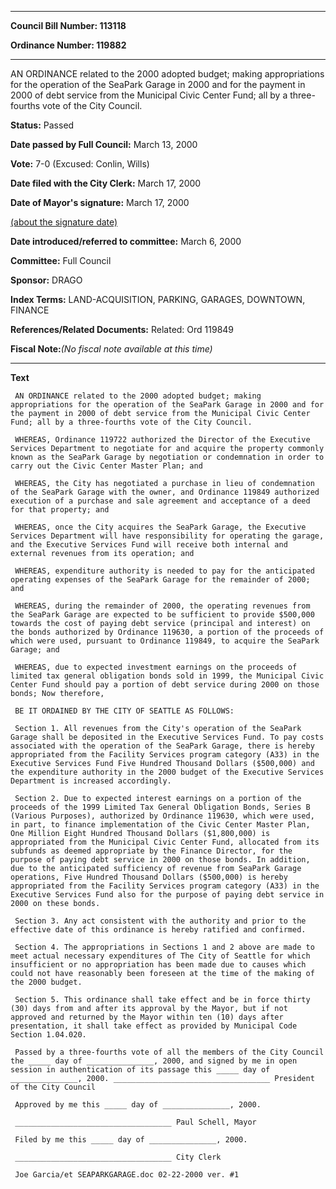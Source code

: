 

********

**Council Bill Number: 113118**
   
**Ordinance Number: 119882**
********

 AN ORDINANCE related to the 2000 adopted budget; making appropriations for the operation of the SeaPark Garage in 2000 and for the payment in 2000 of debt service from the Municipal Civic Center Fund; all by a three-fourths vote of the City Council.

**Status:** Passed
   
**Date passed by Full Council:** March 13, 2000
   
**Vote:** 7-0 (Excused: Conlin, Wills)
   
**Date filed with the City Clerk:** March 17, 2000
   
**Date of Mayor's signature:** March 17, 2000
   
[(about the signature date)](/~public/approvaldate.htm)
   
   
   
**Date introduced/referred to committee:** March 6, 2000
   
**Committee:** Full Council
   
**Sponsor:** DRAGO
   
   
**Index Terms:** LAND-ACQUISITION, PARKING, GARAGES, DOWNTOWN, FINANCE

**References/Related Documents:** Related: Ord 119849

**Fiscal Note:**_(No fiscal note available at this time)_

********

**Text**
   
```
 AN ORDINANCE related to the 2000 adopted budget; making appropriations for the operation of the SeaPark Garage in 2000 and for the payment in 2000 of debt service from the Municipal Civic Center Fund; all by a three-fourths vote of the City Council.

 WHEREAS, Ordinance 119722 authorized the Director of the Executive Services Department to negotiate for and acquire the property commonly known as the SeaPark Garage by negotiation or condemnation in order to carry out the Civic Center Master Plan; and

 WHEREAS, the City has negotiated a purchase in lieu of condemnation of the SeaPark Garage with the owner, and Ordinance 119849 authorized execution of a purchase and sale agreement and acceptance of a deed for that property; and

 WHEREAS, once the City acquires the SeaPark Garage, the Executive Services Department will have responsibility for operating the garage, and the Executive Services Fund will receive both internal and external revenues from its operation; and

 WHEREAS, expenditure authority is needed to pay for the anticipated operating expenses of the SeaPark Garage for the remainder of 2000; and

 WHEREAS, during the remainder of 2000, the operating revenues from the SeaPark Garage are expected to be sufficient to provide $500,000 towards the cost of paying debt service (principal and interest) on the bonds authorized by Ordinance 119630, a portion of the proceeds of which were used, pursuant to Ordinance 119849, to acquire the SeaPark Garage; and

 WHEREAS, due to expected investment earnings on the proceeds of limited tax general obligation bonds sold in 1999, the Municipal Civic Center Fund should pay a portion of debt service during 2000 on those bonds; Now therefore,

 BE IT ORDAINED BY THE CITY OF SEATTLE AS FOLLOWS:

 Section 1. All revenues from the City's operation of the SeaPark Garage shall be deposited in the Executive Services Fund. To pay costs associated with the operation of the SeaPark Garage, there is hereby appropriated from the Facility Services program category (A33) in the Executive Services Fund Five Hundred Thousand Dollars ($500,000) and the expenditure authority in the 2000 budget of the Executive Services Department is increased accordingly.

 Section 2. Due to expected interest earnings on a portion of the proceeds of the 1999 Limited Tax General Obligation Bonds, Series B (Various Purposes), authorized by Ordinance 119630, which were used, in part, to finance implementation of the Civic Center Master Plan, One Million Eight Hundred Thousand Dollars ($1,800,000) is appropriated from the Municipal Civic Center Fund, allocated from its subfunds as deemed appropriate by the Finance Director, for the purpose of paying debt service in 2000 on those bonds. In addition, due to the anticipated sufficiency of revenue from SeaPark Garage operations, Five Hundred Thousand Dollars ($500,000) is hereby appropriated from the Facility Services program category (A33) in the Executive Services Fund also for the purpose of paying debt service in 2000 on these bonds.

 Section 3. Any act consistent with the authority and prior to the effective date of this ordinance is hereby ratified and confirmed.

 Section 4. The appropriations in Sections 1 and 2 above are made to meet actual necessary expenditures of The City of Seattle for which insufficient or no appropriation has been made due to causes which could not have reasonably been foreseen at the time of the making of the 2000 budget.

 Section 5. This ordinance shall take effect and be in force thirty (30) days from and after its approval by the Mayor, but if not approved and returned by the Mayor within ten (10) days after presentation, it shall take effect as provided by Municipal Code Section 1.04.020.

 Passed by a three-fourths vote of all the members of the City Council the _____ day of _______________, 2000, and signed by me in open session in authentication of its passage this _____ day of _______________, 2000. ___________________________________ President of the City Council

 Approved by me this _____ day of _______________, 2000.

 ___________________________________ Paul Schell, Mayor

 Filed by me this _____ day of _______________, 2000.

 ___________________________________ City Clerk

 Joe Garcia/et SEAPARKGARAGE.doc 02-22-2000 ver. #1

```
